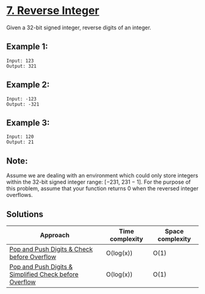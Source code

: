 # [7. Reverse Integer](https://leetcode.com/problems/reverse-integer/)

Given a 32-bit signed integer, reverse digits of an integer.

## Example 1:

```
Input: 123
Output: 321
```

## Example 2:

```
Input: -123
Output: -321
```

## Example 3:

```
Input: 120
Output: 21
```

## Note:

Assume we are dealing with an environment which could only store integers within the 32-bit signed integer range: [−231,  231 − 1]. For the purpose of this problem, assume that your function returns 0 when the reversed integer overflows.

## Solutions

|   Approach  | Time complexity | Space complexity |
|-------------|-----------------|------------------|
| [Pop and Push Digits & Check before Overflow](solution1.md) | O(log(x)) | O(1) |
| [Pop and Push Digits & Simplified Check before Overflow](solution2.md) | O(log(x)) | O(1) |